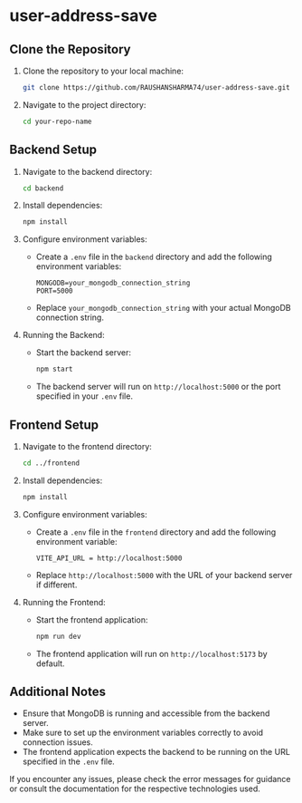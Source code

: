 # user-address-save

## Clone the Repository

1. Clone the repository to your local machine:

   ```bash
   git clone https://github.com/RAUSHANSHARMA74/user-address-save.git
   ```

2. Navigate to the project directory:

   ```bash
   cd your-repo-name
   ```

## Backend Setup

1. Navigate to the backend directory:

   ```bash
   cd backend
   ```

2. Install dependencies:

   ```bash
   npm install
   ```

3. Configure environment variables:

   - Create a `.env` file in the `backend` directory and add the following environment variables:

     ```env
     MONGODB=your_mongodb_connection_string
     PORT=5000
     ```

   - Replace `your_mongodb_connection_string` with your actual MongoDB connection string.

4. Running the Backend:

   - Start the backend server:

     ```bash
     npm start
     ```

   - The backend server will run on `http://localhost:5000` or the port specified in your `.env` file.

## Frontend Setup

1. Navigate to the frontend directory:

   ```bash
   cd ../frontend
   ```

2. Install dependencies:

   ```bash
   npm install
   ```

3. Configure environment variables:

   - Create a `.env` file in the `frontend` directory and add the following environment variable:

     ```env
     VITE_API_URL = http://localhost:5000
     ```

   - Replace `http://localhost:5000` with the URL of your backend server if different.

4. Running the Frontend:

   - Start the frontend application:

     ```bash
     npm run dev
     ```

   - The frontend application will run on `http://localhost:5173` by default.

## Additional Notes

- Ensure that MongoDB is running and accessible from the backend server.
- Make sure to set up the environment variables correctly to avoid connection issues.
- The frontend application expects the backend to be running on the URL specified in the `.env` file.

If you encounter any issues, please check the error messages for guidance or consult the documentation for the respective technologies used.
